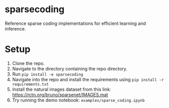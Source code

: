 # sparsecoding
Reference sparse coding implementations for efficient learning and inference.

# Setup
1. Clone the repo.
2. Navigate to the directory containing the repo directory.
3. Run `pip install -e sparsecoding`
4. Navigate into the repo and install the requirements using `pip install -r requirements.txt`
5. Install the natural images dataset from this link: https://rctn.org/bruno/sparsenet/IMAGES.mat
6. Try running the demo notebook: `examples/sparse_coding.ipynb`
